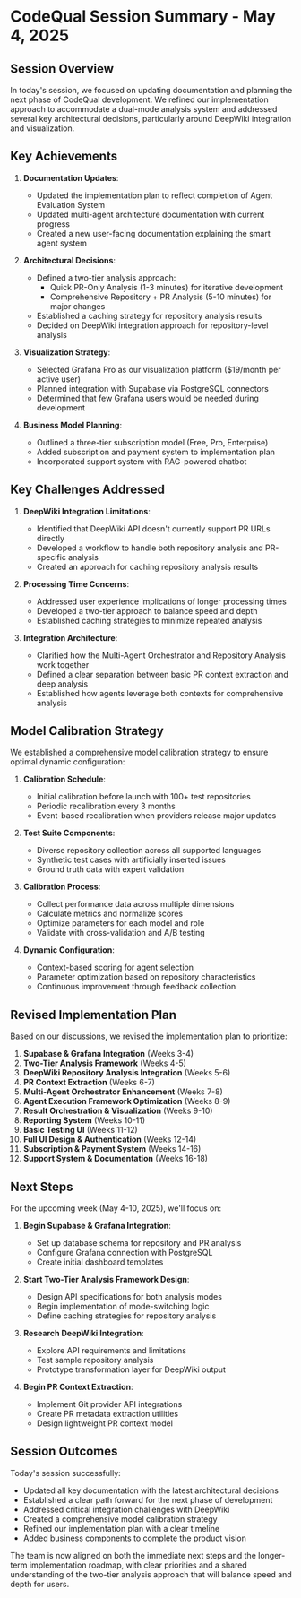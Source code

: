 # CodeQual Session Summary - May 4, 2025

## Session Overview

In today's session, we focused on updating documentation and planning the next phase of CodeQual development. We refined our implementation approach to accommodate a dual-mode analysis system and addressed several key architectural decisions, particularly around DeepWiki integration and visualization.

## Key Achievements

1. **Documentation Updates**:
   - Updated the implementation plan to reflect completion of Agent Evaluation System
   - Updated multi-agent architecture documentation with current progress
   - Created a new user-facing documentation explaining the smart agent system

2. **Architectural Decisions**:
   - Defined a two-tier analysis approach:
     - Quick PR-Only Analysis (1-3 minutes) for iterative development
     - Comprehensive Repository + PR Analysis (5-10 minutes) for major changes
   - Established a caching strategy for repository analysis results
   - Decided on DeepWiki integration approach for repository-level analysis

3. **Visualization Strategy**:
   - Selected Grafana Pro as our visualization platform ($19/month per active user)
   - Planned integration with Supabase via PostgreSQL connectors
   - Determined that few Grafana users would be needed during development

4. **Business Model Planning**:
   - Outlined a three-tier subscription model (Free, Pro, Enterprise)
   - Added subscription and payment system to implementation plan
   - Incorporated support system with RAG-powered chatbot

## Key Challenges Addressed

1. **DeepWiki Integration Limitations**:
   - Identified that DeepWiki API doesn't currently support PR URLs directly
   - Developed a workflow to handle both repository analysis and PR-specific analysis
   - Created an approach for caching repository analysis results

2. **Processing Time Concerns**:
   - Addressed user experience implications of longer processing times
   - Developed a two-tier approach to balance speed and depth
   - Established caching strategies to minimize repeated analysis

3. **Integration Architecture**:
   - Clarified how the Multi-Agent Orchestrator and Repository Analysis work together
   - Defined a clear separation between basic PR context extraction and deep analysis
   - Established how agents leverage both contexts for comprehensive analysis

## Model Calibration Strategy

We established a comprehensive model calibration strategy to ensure optimal dynamic configuration:

1. **Calibration Schedule**:
   - Initial calibration before launch with 100+ test repositories
   - Periodic recalibration every 3 months
   - Event-based recalibration when providers release major updates

2. **Test Suite Components**:
   - Diverse repository collection across all supported languages
   - Synthetic test cases with artificially inserted issues
   - Ground truth data with expert validation

3. **Calibration Process**:
   - Collect performance data across multiple dimensions
   - Calculate metrics and normalize scores
   - Optimize parameters for each model and role
   - Validate with cross-validation and A/B testing

4. **Dynamic Configuration**:
   - Context-based scoring for agent selection
   - Parameter optimization based on repository characteristics
   - Continuous improvement through feedback collection

## Revised Implementation Plan

Based on our discussions, we revised the implementation plan to prioritize:

1. **Supabase & Grafana Integration** (Weeks 3-4)
2. **Two-Tier Analysis Framework** (Weeks 4-5)
3. **DeepWiki Repository Analysis Integration** (Weeks 5-6)
4. **PR Context Extraction** (Weeks 6-7)
5. **Multi-Agent Orchestrator Enhancement** (Weeks 7-8)
6. **Agent Execution Framework Optimization** (Weeks 8-9)
7. **Result Orchestration & Visualization** (Weeks 9-10)
8. **Reporting System** (Weeks 10-11)
9. **Basic Testing UI** (Weeks 11-12)
10. **Full UI Design & Authentication** (Weeks 12-14)
11. **Subscription & Payment System** (Weeks 14-16)
12. **Support System & Documentation** (Weeks 16-18)

## Next Steps

For the upcoming week (May 4-10, 2025), we'll focus on:

1. **Begin Supabase & Grafana Integration**:
   - Set up database schema for repository and PR analysis
   - Configure Grafana connection with PostgreSQL
   - Create initial dashboard templates

2. **Start Two-Tier Analysis Framework Design**:
   - Design API specifications for both analysis modes
   - Begin implementation of mode-switching logic
   - Define caching strategies for repository analysis

3. **Research DeepWiki Integration**:
   - Explore API requirements and limitations
   - Test sample repository analysis
   - Prototype transformation layer for DeepWiki output

4. **Begin PR Context Extraction**:
   - Implement Git provider API integrations
   - Create PR metadata extraction utilities
   - Design lightweight PR context model

## Session Outcomes

Today's session successfully:
- Updated all key documentation with the latest architectural decisions
- Established a clear path forward for the next phase of development
- Addressed critical integration challenges with DeepWiki
- Created a comprehensive model calibration strategy
- Refined our implementation plan with a clear timeline
- Added business components to complete the product vision

The team is now aligned on both the immediate next steps and the longer-term implementation roadmap, with clear priorities and a shared understanding of the two-tier analysis approach that will balance speed and depth for users.